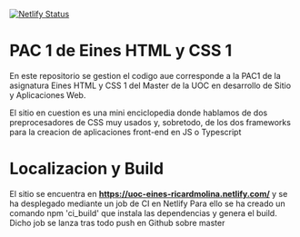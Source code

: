 [![Netlify Status](https://api.netlify.com/api/v1/badges/a7c76ace-d9c6-47e8-ae49-9bbeee2ff544/deploy-status)](https://app.netlify.com/sites/uoc-eines-ricardmolina/deploys)

# PAC 1 de Eines HTML y CSS 1

En este repositorio se gestion el codigo aue corresponde a la PAC1 de la asignatura Eines HTML y CSS 1 del
Master de la UOC en desarrollo de Sitio y Aplicaciones Web.

El sitio en cuestion es una mini enciclopedia donde hablamos de dos preprocesadores de CSS muy usados y, sobretodo, 
de los dos frameworks para la creacion de aplicaciones front-end en JS o Typescript

# Localizacion y Build
El sitio se encuentra en **https://uoc-eines-ricardmolina.netlify.com/** y se ha desplegado mediante un job de CI en Netlify
Para ello se ha creado un comando npm 'ci_build' que instala las dependencias y genera el build.
Dicho job se lanza tras todo push en Github sobre master




